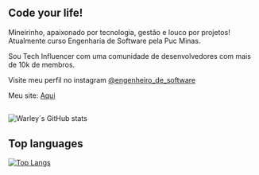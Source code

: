 ## Code your life! 

<div> <p> Mineirinho, apaixonado por tecnologia, gestão e louco por projetos! Atualmente curso Engenharia de Software pela Puc Minas.</p>
<p>Sou Tech Influencer com uma comunidade de desenvolvedores com mais de 10k de membros. </p>
</div>

Visite meu perfil no instagram [@engenheiro_de_software](https://www.instagram.com/engenheiro_de_software/) 

Meu site: [Aqui](https://engenheirodesoftware.com/)

##

![Warley´s GitHub stats](https://github-readme-stats.vercel.app/api?username=WarleyLeandro&show_icons=true&theme=radical)

## Top languages

[![Top Langs](https://github-readme-stats.vercel.app/api/top-langs/?username=WarleyLeandro&langs_count=10)](https://github.com/WarleyLeandro/github-readme-stats)


